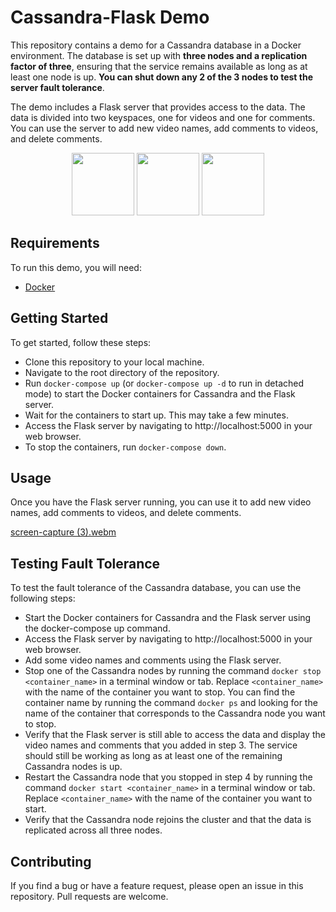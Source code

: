 # Cassandra-Flask Demo
This repository contains a demo for a Cassandra database in a Docker environment. The database is set up with **three nodes and a replication factor of three**, ensuring that the service remains available as long as at least one node is up. **You can shut down any 2 of the 3 nodes to test the server fault tolerance**.

The demo includes a Flask server that provides access to the data. The data is divided into two keyspaces, one for videos and one for comments. You can use the server to add new video names, add comments to videos, and delete comments.

<p float="left" align="middle">
<img src="https://user-images.githubusercontent.com/67597758/228414776-08abde69-ff15-4fb7-a986-8a516bbcfe81.png" height="100">
<img src="https://user-images.githubusercontent.com/67597758/228415264-3b5104a8-e0e0-4682-83a5-00a371b06196.png" height="100">
<img src="https://user-images.githubusercontent.com/67597758/228415401-facd849e-dcc7-4ca8-9b45-d901c4e594a4.png" height="100">
</p>

## Requirements
To run this demo, you will need:

- [Docker](https://www.docker.com/)

## Getting Started
To get started, follow these steps:

- Clone this repository to your local machine.
- Navigate to the root directory of the repository.
- Run `docker-compose up` (or `docker-compose up -d` to run in detached mode) to start the Docker containers for Cassandra and the Flask server.
- Wait for the containers to start up. This may take a few minutes.
- Access the Flask server by navigating to http://localhost:5000 in your web browser.
- To stop the containers, run `docker-compose down`.
## Usage
Once you have the Flask server running, you can use it to add new video names, add comments to videos, and delete comments.

[screen-capture (3).webm](https://user-images.githubusercontent.com/67597758/229447735-9c7c1e08-49f4-44f9-a532-455b63ddd215.webm)

## Testing Fault Tolerance
To test the fault tolerance of the Cassandra database, you can use the following steps:

- Start the Docker containers for Cassandra and the Flask server using the docker-compose up command.
- Access the Flask server by navigating to http://localhost:5000 in your web browser.
- Add some video names and comments using the Flask server.
- Stop one of the Cassandra nodes by running the command `docker stop <container_name>` in a terminal window or tab. Replace `<container_name>` with the name of the container you want to stop. You can find the container name by running the command `docker ps` and looking for the name of the container that corresponds to the Cassandra node you want to stop.
- Verify that the Flask server is still able to access the data and display the video names and comments that you added in step 3. The service should still be working as long as at least one of the remaining Cassandra nodes is up.
- Restart the Cassandra node that you stopped in step 4 by running the command `docker start <container_name>` in a terminal window or tab. Replace `<container_name>` with the name of the container you want to start.
- Verify that the Cassandra node rejoins the cluster and that the data is replicated across all three nodes.

## Contributing
If you find a bug or have a feature request, please open an issue in this repository. Pull requests are welcome.
